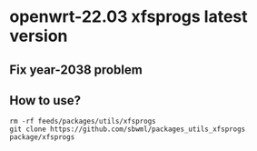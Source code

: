 # openwrt-22.03 xfsprogs latest version

## Fix year-2038 problem

## How to use?

```shell
rm -rf feeds/packages/utils/xfsprogs
git clone https://github.com/sbwml/packages_utils_xfsprogs package/xfsprogs
```

